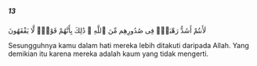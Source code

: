 ##### 13

<span class="ayah">لَأَنتُمْ أَشَدُّ رَهْبَةًۭ فِى صُدُورِهِم مِّنَ ٱللَّهِ ۚ ذَٰلِكَ بِأَنَّهُمْ قَوْمٌۭ لَّا يَفْقَهُونَ</span>

<span class="ayah_translation">Sesungguhnya kamu dalam hati mereka lebih ditakuti daripada Allah. Yang demikian itu karena mereka adalah kaum yang tidak mengerti.</span>
